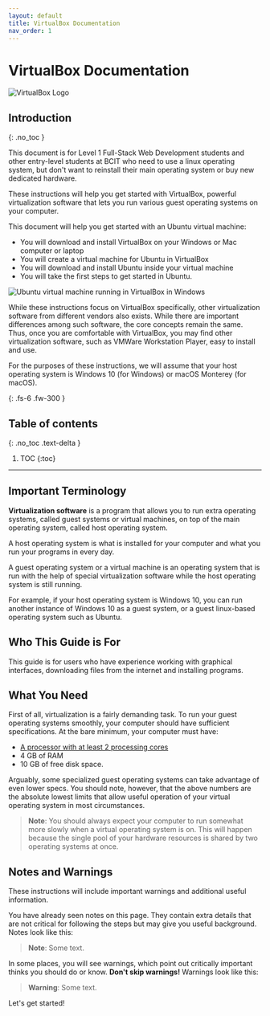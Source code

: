 ```yaml
---
layout: default
title: VirtualBox Documentation
nav_order: 1
---
```


# VirtualBox Documentation

![VirtualBox Logo](https://wiki.robotz.com/images/e/ea/Virtualbox-logo.png)

## Introduction
{: .no_toc }

This document is for Level 1 Full-Stack Web Development students and other entry-level students at BCIT who need to use a linux operating system, but don't want to reinstall their main operating system or buy new dedicated hardware.

These instructions will help you get started with VirtualBox, powerful virtualization software that lets you run various guest operating systems on your computer.

This document will help you get started with an Ubuntu virtual machine:

* You will download and install VirtualBox on your Windows or Mac computer or laptop
* You will create a virtual machine for Ubuntu in VirtualBox
* You will download and install Ubuntu inside your virtual machine
* You will take the first steps to get started in Ubuntu.

![Ubuntu virtual machine running in VirtualBox in Windows](https://yaki-bcit.github.io/doc-virtualbox/docs/assets/screen.png)

While these instructions focus on VirtualBox specifically, other virtualization software from different vendors also exists. While there are important differences among such software, the core concepts remain the same. Thus, once you are comfortable with VirtualBox, you may find other virtualization software, such as VMWare Workstation Player, easy to install and use.

For the purposes of these instructions, we will assume that your host operating system is Windows 10 (for Windows) or macOS Monterey (for macOS).



{: .fs-6 .fw-300 }

## Table of contents
{: .no_toc .text-delta }

1. TOC
{:toc}

---

## Important Terminology

**Virtualization software** is a program that allows you to run extra operating systems, called guest systems or virtual machines, on top of the main operating system, called host operating system.

A host operating system is what is installed for your computer and what you run your programs in every day.

A guest operating system or a virtual machine is an operating system that is run with the help of special virtualization software while the host operating system is still running.

For example, if your host operating system is Windows 10, you can run another instance of Windows 10 as a guest system, or a guest linux-based operating system such as Ubuntu.

## Who This Guide is For

This guide is for users who have experience working with graphical interfaces, downloading files from the internet and installing programs.

## What You Need

First of all, virtualization is a fairly demanding task. To run your guest operating systems smoothly, your computer should have sufficient specifications. At the bare minimum, your computer must have:

- [A processor with at least 2 processing cores](https://support.microsoft.com/en-us/windows/find-out-how-many-cores-your-processor-has-3126ef99-0247-33b3-81fc-065e9fb0c35b)
- 4 GB of RAM
- 10 GB of free disk space.

Arguably, some specialized guest operating systems can take advantage of even lower specs. You should note, however, that the above numbers are the absolute lowest limits that allow useful operation of your virtual operating system in most circumstances.

> **Note**: You should always expect your computer to run somewhat more slowly when a virtual operating system is on. This will happen because the single pool of your hardware resources is shared by two operating systems at once.

## Notes and Warnings

These instructions will include important warnings and additional useful information.

You have already seen notes on this page. They contain extra details that are not critical for following the steps but may give you useful background. Notes look like this:

> **Note**: Some text.

In some places, you will see warnings, which point out critically important thinks you should do or know. **Don't skip warnings!** Warnings look like this:

> **Warning**: Some text.

Let's get started!
